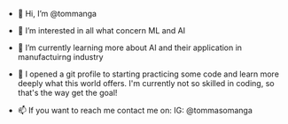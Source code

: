 - 👋 Hi, I’m @tommanga
- 👀 I’m interested in all what concern ML and AI
- 🌱 I’m currently learning more about AI and their application in manufactuirng industry
- 💞️ I opened a git profile to starting practicing some code and learn more deeply what this world offers.
      I'm currently not so skilled in coding, so that's the way get the goal!
  
- 📫 If you want to reach me contact me on:
      IG: @tommasomanga


<!---
tommanga/tommanga is a ✨ special ✨ repository because its `README.md` (this file) appears on your GitHub profile.
You can click the Preview link to take a look at your changes.
--->
